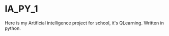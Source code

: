 # IA_PY_1
Here is my Artificial intelligence project for school, it's QLearning.
Written in python.
